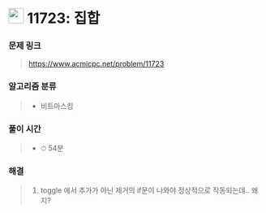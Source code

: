 # <img src="https://static.solved.ac/tier_small/6.svg" width=30> 11723: 집합

### 문제 링크

> https://www.acmicpc.net/problem/11723

### 알고리즘 분류
>- 비트마스킹

### 풀이 시간

> - ⏱ 54분

### 해결

> 1. toggle 에서 추가가 아닌 제거의 if문이 나와야 정상적으로 작동되는데.. 왜지?